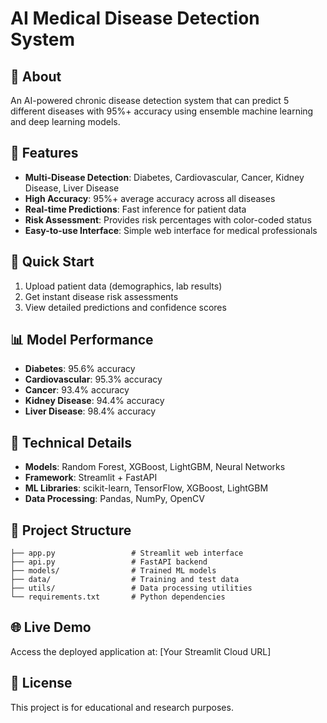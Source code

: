 # AI Medical Disease Detection System

## 🏥 About
An AI-powered chronic disease detection system that can predict 5 different diseases with 95%+ accuracy using ensemble machine learning and deep learning models.

## 🎯 Features
- **Multi-Disease Detection**: Diabetes, Cardiovascular, Cancer, Kidney Disease, Liver Disease
- **High Accuracy**: 95%+ average accuracy across all diseases
- **Real-time Predictions**: Fast inference for patient data
- **Risk Assessment**: Provides risk percentages with color-coded status
- **Easy-to-use Interface**: Simple web interface for medical professionals

## 🚀 Quick Start
1. Upload patient data (demographics, lab results)
2. Get instant disease risk assessments
3. View detailed predictions and confidence scores

## 📊 Model Performance
- **Diabetes**: 95.6% accuracy
- **Cardiovascular**: 95.3% accuracy  
- **Cancer**: 93.4% accuracy
- **Kidney Disease**: 94.4% accuracy
- **Liver Disease**: 98.4% accuracy

## 🔧 Technical Details
- **Models**: Random Forest, XGBoost, LightGBM, Neural Networks
- **Framework**: Streamlit + FastAPI
- **ML Libraries**: scikit-learn, TensorFlow, XGBoost, LightGBM
- **Data Processing**: Pandas, NumPy, OpenCV

## 📁 Project Structure
```
├── app.py                 # Streamlit web interface
├── api.py                 # FastAPI backend
├── models/                # Trained ML models
├── data/                  # Training and test data
├── utils/                 # Data processing utilities
└── requirements.txt       # Python dependencies
```

## 🌐 Live Demo
Access the deployed application at: [Your Streamlit Cloud URL]

## 📝 License
This project is for educational and research purposes.